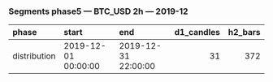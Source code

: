 ### Segments phase5 — BTC_USD 2h — 2019-12

| phase        | start               | end                 |   d1_candles |   h2_bars |
|:-------------|:--------------------|:--------------------|-------------:|----------:|
| distribution | 2019-12-01 00:00:00 | 2019-12-31 22:00:00 |           31 |       372 |